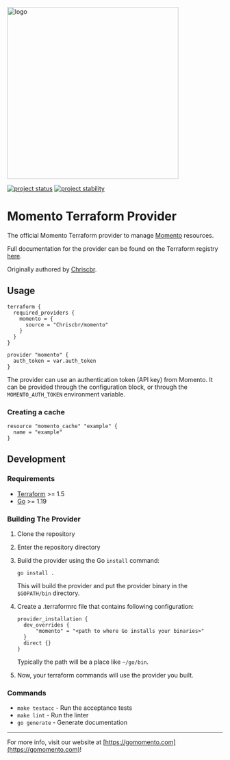 
<img src="https://docs.momentohq.com/img/momento-logo-forest.svg" alt="logo" width="400"/>

[![project status](https://momentohq.github.io/standards-and-practices/badges/project-status-official.svg)](https://github.com/momentohq/standards-and-practices/blob/main/docs/momento-on-github.md)
[![project stability](https://momentohq.github.io/standards-and-practices/badges/project-stability-alpha.svg)](https://github.com/momentohq/standards-and-practices/blob/main/docs/momento-on-github.md)


# Momento Terraform Provider

The official Momento Terraform provider to manage [Momento](https://www.gomomento.com/) resources.

Full documentation for the provider can be found on the Terraform registry [here](https://registry.terraform.io/providers/Chriscbr/momento/latest/docs).

Originally authored by [Chriscbr](https://github.com/Chriscbr).

## Usage

```hcl
terraform {
  required_providers {
    momento = {
      source = "Chriscbr/momento"
    }
  }
}

provider "momento" {
  auth_token = var.auth_token
}
```

The provider can use an authentication token (API key) from Momento.
It can be provided through the configuration block, or through the `MOMENTO_AUTH_TOKEN` environment variable.

### Creating a cache

```hcl
resource "momento_cache" "example" {
  name = "example"
}
```

## Development

### Requirements

- [Terraform](https://developer.hashicorp.com/terraform/downloads) >= 1.5
- [Go](https://golang.org/doc/install) >= 1.19

### Building The Provider

1. Clone the repository
2. Enter the repository directory
3. Build the provider using the Go `install` command:

    ```shell
    go install .
    ```

    This will build the provider and put the provider binary in the `$GOPATH/bin` directory.

4. Create a .terraformrc file that contains following configuration:

    ```hcl
    provider_installation {
      dev_overrides {
          "momento" = "<path to where Go installs your binaries>"
      }
      direct {}
    }
    ```

    Typically the path will be a place like `~/go/bin`.

5. Now, your terraform commands will use the provider you built.

### Commands

- `make testacc` - Run the acceptance tests
- `make lint` - Run the linter
- `go generate` - Generate documentation

----------------------------------------------------------------------------------------
For more info, visit our website at [https://gomomento.com](https://gomomento.com)!
